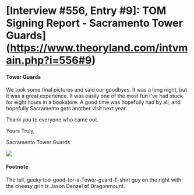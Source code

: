 # [Interview #556, Entry #9]: TOM Signing Report - Sacramento Tower Guards](https://www.theoryland.com/intvmain.php?i=556#9)

#### Tower Guards

We took some final pictures and said our goodbyes. It was a long night, but it was a great experience. It was easily one of the most fun I've had stuck for eight hours in a bookstore. A good time was hopefully had by all, and hopefully Sacramento gets another visit next year.

Thank you to everyone who came out.

Yours Truly,

Sacramento Tower Guards

![](http://www.dragonmount.com/forums/uploads/1288998472/gallery_947_46_14360.jpg)

#### Footnote

The tall, geeky too-good-for-a-Tower-guard-T-shirt guy on the right with the cheesy grin is Jason Denzel of Dragonmount.

